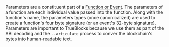 <!-- markdownlint-disable MD033 MD036 MD041 -->
Parameters are a constituent part of a [Function or Event](/data-model/accounts/#function). The
parameters of a function are each individual value passed into the function. Along with the
function's name, the parameters types (once canonicalized) are used to create a function's four
byte signature (or an event's 32-byte signature). Parameters are important to TrueBlocks because
we use them as part of the ABI decoding and the `--articulate` process to conver the blockchain's
bytes into human-readable text.
